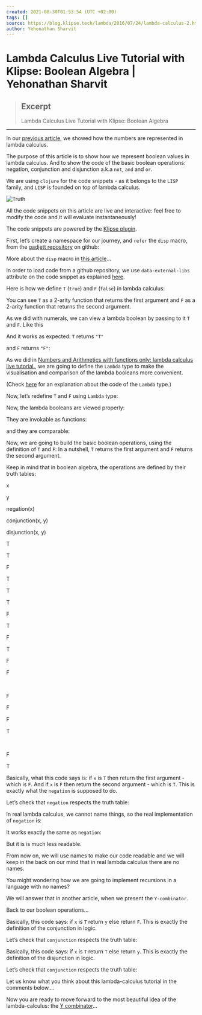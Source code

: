 ```yaml
---
created: 2021-08-30T01:53:54 (UTC +02:00)
tags: []
source: https://blog.klipse.tech/lambda/2016/07/24/lambda-calculus-2.html
author: Yehonathan Sharvit
---
```


# Lambda Calculus Live Tutorial with Klipse: Boolean Algebra | Yehonathan Sharvit

> ## Excerpt
> Lambda Calculus Live Tutorial with Klipse: Boolean Algebra

---
In our [previous article][1], we showed how the numbers are represented in lambda calculus.

The purpose of this article is to show how we represent boolean values in lambda calculus. And to show the code of the basic boolean operations: negation, conjunction and disjunction a.k.a `not`, `and` and `or`.

We are using `clojure` for the code snippets - as it belongs to the `LISP` family, and `LISP` is founded on top of lambda calculus.

![Truth](https://blog.klipse.tech/assets/truth.jpg)

All the code snippets on this article are live and interactive: feel free to modify the code and it will evaluate instantaneously!

The code snippets are powered by the [Klipse plugin][2].

First, let’s create a namespace for our journey, and `refer` the `disp` macro, from the [gadjett repository][3] on github:

More about the `disp` macro in [this article][4]…

In order to load code from a github repository, we use `data-external-libs` attribute on the code snippet as explained [here][5].

Here is how we define `T` (`true`) and `F` (`false`) in lambda calculus:

You can see `T` as a 2-arity function that returns the first argument and `F` as a 2-arity function that returns the second argument.

As we did with numerals, we can view a lambda boolean by passing to it `T` and `F`. Like this

And it works as expected: `T` returns `"T"`

and `F` returns `"F"`:

As we did in [Numbers and Arithmetics with functions only: lambda calculus live tutorial.][6], we are going to define the `Lambda` type to make the visualisation and comparison of the lambda booleans more convenient.

(Check [here][7] for an explanation about the code of the `Lambda` type.)

Now, let’s redefine `T` and `F` using `Lambda` type:

Now, the lambda booleans are viewed properly:

They are invokable as functions:

and they are comparable:

Now, we are going to build the basic boolean operations, using the definition of `T` and `F`: In a nutshell, `T` returns the first argument and `F` returns the second argument.

Keep in mind that in boolean algebra, the operations are defined by their truth tables:

x

y

negation(x)

conjunction(x, y)

disjunction(x, y)

T

T

F

T

T

T

F

T

F

T

F

F

 

F

F

F

T

 

F

T

Basically, what this code says is: if `x` is `T` then return the first argument - which is `F`. And if `x` is `F` then return the second argument - which is `T`. This is exactly what the `negation` is supposed to do.

Let’s check that `negation` respects the truth table:

In real lambda calculus, we cannot name things, so the real implementation of `negation` is:

It works exactly the same as `negation`:

But it is is much less readable.

From now on, we will use names to make our code readable and we will keep in the back on our mind that in real lambda calculus there are no names.

You might wondering how we are going to implement recursions in a language with no names?

We will answer that in another article, when we present the `Y-combinator`.

Back to our boolean operations…

Basically, this code says: if `x` is `T` return `y` else return `F`. This is exactly the definition of the conjunction in logic.

Let’s check that `conjunction` respects the truth table:

Basically, this code says: if `x` is `T` return `T` else return `y`. This is exactly the definition of the disjunction in logic.

Let’s check that `conjunction` respects the truth table:

Let us know what you think about this lambda-calculus tutorial in the comments below….

Now you are ready to move forward to the most beautiful idea of the lambda-calculus: the [Y combinator][8]…

[1]: https://blog.klipse.tech/lambda/2016/07/24/lambda-calculus-1.html
[2]: https://github.com/viebel/klipse
[3]: https://github.com/viebel/gadjett/blob/master/src/gadjett/macros.clj
[4]: https://blog.klipse.tech/clojure/2016/05/09/macro-tutorial-4.html
[5]: https://github.com/viebel/klipse#clojure-only-1
[6]: https://blog.klipse.tech/lambda/2016/07/24/lambda-calculus-1.html
[7]: https://blog.klipse.tech/lambda/2016/07/24/lambda-calculus-1.html
[8]: https://blog.klipse.tech/lambda/2016/08/07/almost-y-combinator-clojure.html
